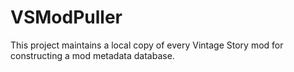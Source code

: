 # VSModPuller
This project maintains a local copy of every Vintage Story mod for constructing a mod metadata database.
